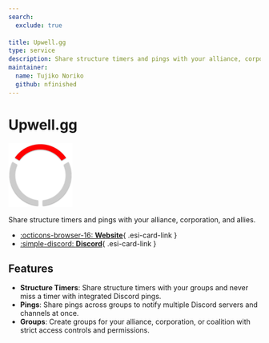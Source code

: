 ```yaml
---
search:
  exclude: true

title: Upwell.gg
type: service
description: Share structure timers and pings with your alliance, corporation, and allies.
maintainer:
  name: Tujiko Noriko
  github: nfinished
---
```


# Upwell.gg

![](upwell.png)

Share structure timers and pings with your alliance, corporation, and allies.

<div class="grid cards" markdown>

- [:octicons-browser-16: __Website__](https://upwell.gg){ .esi-card-link }
- [:simple-discord: __Discord__](https://discord.gg/Ng5ZsyvYzK){ .esi-card-link }

</div>

## Features

- **Structure Timers**: Share structure timers with your groups and never miss a timer with integrated Discord pings.
- **Pings**: Share pings across groups to notify multiple Discord servers and channels at once.
- **Groups**: Create groups for your alliance, corporation, or coalition with strict access controls and permissions.
